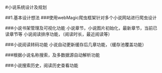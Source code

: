 #小说系统设计及规划

##1.基本设计想法
###使用webMagic爬虫框架针对多个小说网站进行爬虫设计
    
###小说书架管理及可视化功能
    小说章节，小说图片初始化，最新章节，当前已读章节等
    小说阅读排序功能，（阅读时长，最近阅读等）

###小说阅读转码功能
    小说自动更新缓存后几章功能，（缓存池覆盖功能）

###根据小说名称搜索，及多数据源自动解析功能


###小说搜索历史，阅读历史查看功能



